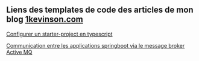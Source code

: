 
## Liens des templates de code des articles de mon blog [1kevinson.com](https://1kevinson.com)

[Configurer un starter-project en typescript](https://github.com/1kevinson/BLOG-TUTOS/tree/master/TS/starter-project)

[Communication entre les applications springboot via le message broker Active MQ](https://github.com/1kevinson/BLOG-TUTOS/tree/master/Java/spring-boot-et-activemq)